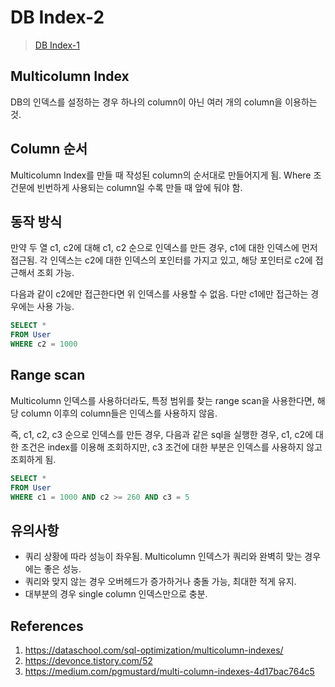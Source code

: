# DB Index-2

> [DB Index-1](/previous/2022-07-26.md)

## Multicolumn Index

DB의 인덱스를 설정하는 경우 하나의 column이 아닌 여러 개의 column을 이용하는 것.

## Column 순서

Multicolumn Index를 만들 때 작성된 column의 순서대로 만들어지게 됨. Where 조건문에 빈번하게 사용되는 column일 수록 만들 때 앞에 둬야 함.

## 동작 방식

만약 두 열 c1, c2에 대해 c1, c2 순으로 인덱스를 만든 경우, c1에 대한 인덱스에 먼저 접근됨. 각 인덱스는 c2에 대한 인덱스의 포인터를 가지고 있고, 해당 포인터로 c2에 접근해서 조회 가능.

다음과 같이 c2에만 접근한다면 위 인덱스를 사용할 수 없음. 다만 c1에만 접근하는 경우에는 사용 가능.

```sql
SELECT *
FROM User
WHERE c2 = 1000
```

## Range scan

Multicolumn 인덱스를 사용하더라도, 특정 범위를 찾는 range scan을 사용한다면, 해당 column 이후의 column들은 인덱스를 사용하지 않음.

즉, c1, c2, c3 순으로 인덱스를 만든 경우, 다음과 같은 sql을 실행한 경우, c1, c2에 대한 조건은 index를 이용해 조회하지만, c3 조건에 대한 부분은 인덱스를 사용하지 않고 조회하게 됨.

```sql
SELECT *
FROM User
WHERE c1 = 1000 AND c2 >= 260 AND c3 = 5
```

## 유의사항

- 쿼리 상황에 따라 성능이 좌우됨. Multicolumn 인덱스가 쿼리와 완벽히 맞는 경우에는 좋은 성능.
- 쿼리와 맞지 않는 경우 오버헤드가 증가하거나 충돌 가능, 최대한 적게 유지.
- 대부분의 경우 single column 인덱스만으로 충분.

## References

1. https://dataschool.com/sql-optimization/multicolumn-indexes/
2. https://devonce.tistory.com/52
3. https://medium.com/pgmustard/multi-column-indexes-4d17bac764c5
